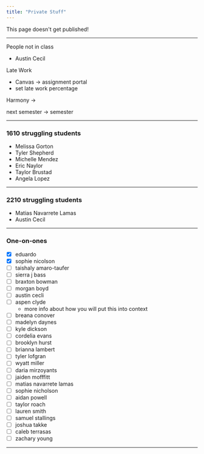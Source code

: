 ```yaml
---
title: "Private Stuff"
---
```


This page doesn't get published!


---
People not in class
- Austin Cecil


Late Work
- Canvas -> assignment portal
- set late work percentage


Harmony -> 

next semester -> semester 


---

### 1610 struggling students

- Melissa Gorton
- Tyler Shepherd
- Michelle Mendez
- Eric Naylor
- Taylor Brustad
- Angela Lopez


---
### 2210 struggling students
- Matias Navarrete Lamas
- Austin Cecil


---
### One-on-ones
- [x] eduardo
- [x] sophie nicolson
- [ ] taishaly amaro-taufer
- [ ] sierra j bass
- [ ] braxton bowman
- [ ] morgan boyd
- [ ] austin cecli
- [ ] aspen clyde
	- more info about how you will put this into context
- [ ] breana conover
- [ ] madelyn daynes
- [ ] kyle dickson
- [ ] cordelia evans
- [ ] brooklyn hurst
- [ ] brianna lambert
- [ ] tyler lofgran
- [ ] wyatt miller
- [ ] daria mirzoyants
- [ ] jaiden mofffitt
- [ ] matias navarrete lamas
- [ ] sophie nicholson
- [ ] aidan powell
- [ ] taylor roach
- [ ] lauren smith
- [ ] samuel stallings
- [ ] joshua takke
- [ ] caleb terrasas
- [ ] zachary young

---
